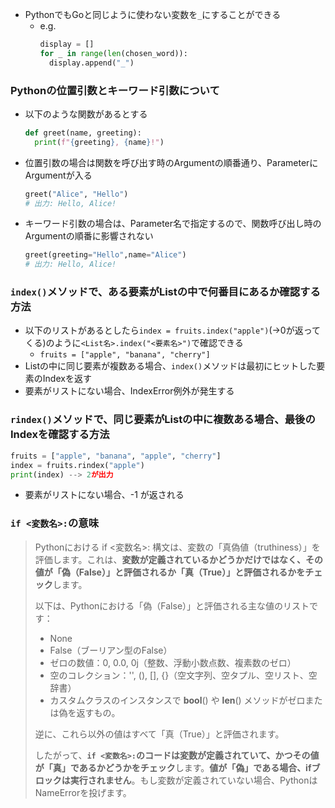 - PythonでもGoと同じように使わない変数を`_`にすることができる
  - e.g.
    ~~~python
    display = []
    for _ in range(len(chosen_word)):
      display.append("_")
    ~~~

### Pythonの位置引数とキーワード引数について
- 以下のような関数があるとする
  ~~~python
  def greet(name, greeting):
    print(f"{greeting}, {name}!")
  ~~~
- 位置引数の場合は関数を呼び出す時のArgumentの順番通り、ParameterにArgumentが入る
  ~~~python
  greet("Alice", "Hello")
  # 出力: Hello, Alice!
  ~~~
- キーワード引数の場合は、Parameter名で指定するので、関数呼び出し時のArgumentの順番に影響されない
  ~~~python
  greet(greeting="Hello",name="Alice")
  # 出力: Hello, Alice!
  ~~~

### `index()`メソッドで、ある要素がListの中で何番目にあるか確認する方法
- 以下のリストがあるとしたら`index = fruits.index("apple")`(→0が返ってくる)のように`<List名>.index("<要素名>")`で確認できる
  - `fruits = ["apple", "banana", "cherry"]`
- Listの中に同じ要素が複数ある場合、`index()`メソッドは最初にヒットした要素のIndexを返す
- 要素がリストにない場合、IndexError例外が発生する
### `rindex()`メソッドで、同じ要素がListの中に複数ある場合、最後のIndexを確認する方法
~~~python
fruits = ["apple", "banana", "apple", "cherry"]
index = fruits.rindex("apple")
print(index) --> 2が出力
~~~
- 要素がリストにない場合、-1 が返される

### `if <変数名>:`の意味
> Pythonにおける if <変数名>: 構文は、変数の「真偽値（truthiness）」を評価します。これは、**変数が定義されているかどうかだけではなく、その値が「偽（False）」と評価されるか「真（True）」と評価されるかをチェック**します。
>
> 以下は、Pythonにおける「偽（False）」と評価される主な値のリストです：
>
>- None
>- False（ブーリアン型のFalse）
>- ゼロの数値：0, 0.0, 0j（整数、浮動小数点数、複素数のゼロ）
>- 空のコレクション：'', (), [], {}（空文字列、空タプル、空リスト、空辞書）
>- カスタムクラスのインスタンスで __bool__() や __len__() メソッドがゼロまたは偽を返すもの。
>
> 逆に、これら以外の値はすべて「真（True）」と評価されます。
>
> したがって、**`if <変数名>:`のコードは変数が定義されていて、かつその値が「真」であるかどうかをチェック**します。**値が「偽」である場合、ifブロックは実行されません**。もし変数が定義されていない場合、PythonはNameErrorを投げます。